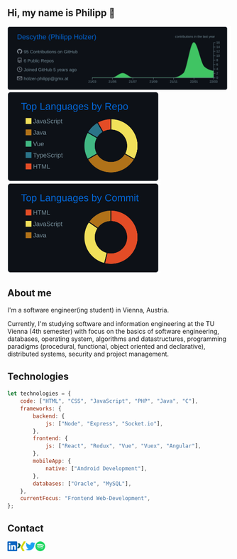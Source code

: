 ## Hi, my name is Philipp 👋

<img src="https://raw.githubusercontent.com/Descythe/Descythe/main/profile-summary-card-output/github_dark/0-profile-details.svg"><br />
<img src="https://raw.githubusercontent.com/Descythe/Descythe/main/profile-summary-card-output/github_dark/1-repos-per-language.svg" height="203px">
<img src="https://raw.githubusercontent.com/Descythe/Descythe/main/profile-summary-card-output/github_dark/2-most-commit-language.svg" height="203px"><br />

## About me

I'm a software engineer(ing student) in Vienna, Austria.

Currently, I'm studying software and information engineering at the TU Vienna (4th semester) with focus on the basics of software engineering, databases, operating system, algorithms and datastructures, programming paradigms (procedural, functional, object oriented and declarative), distributed systems, security and project management.

## Technologies

```javascript
let technologies = {
    code: ["HTML", "CSS", "JavaScript", "PHP", "Java", "C"],
    frameworks: {
        backend: {
            js: ["Node", "Express", "Socket.io"],
        },
        frontend: {
            js: ["React", "Redux", "Vue", "Vuex", "Angular"],
        },
        mobileApp: {
            native: ["Android Development"],
        },
        databases: ["Oracle", "MySQL"],
    },
    currentFocus: "Frontend Web-Development",
};
```

## Contact

[<img align="left" height="22px" src="./icons/linkedin.svg" />](https://www.linkedin.com/in/philipp-holzer-307397194/)
[<img align="left" height="22px" src="./icons/xing.svg" />](https://www.xing.com/profile/Philipp_Holzer7/cv)
[<img align="left" height="22px" src="./icons/twitter.svg" />](https://twitter.com/holzerphilipp)
[<img align="left" height="22px" src="./icons/spotify.svg" />]()
